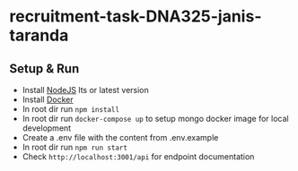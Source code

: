 # recruitment-task-DNA325-janis-taranda

## Setup & Run

- Install [NodeJS](https://nodejs.org/en/) lts or latest version
- Install [Docker](https://www.docker.com/get-started/)
- In root dir run `npm install`
- In root dir run `docker-compose up` to setup mongo docker image for local development
- Create a .env file with the content from .env.example
- In root dir run `npm run start`
- Check `http://localhost:3001/api` for endpoint documentation
